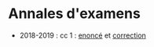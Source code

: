 # Annales d'examens

- 2018-2019 : cc 1 : [enoncé](inge1_algo_cc1_1018.md) et [correction](corr_inge1_algo_cc1_1018.md)
